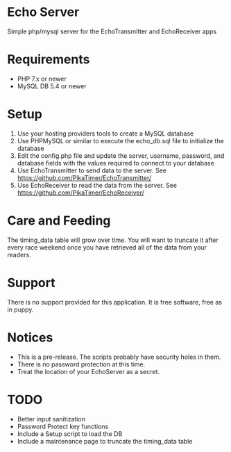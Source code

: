 # Echo Server
Simple php/mysql server for the EchoTransmitter and EchoReceiver apps

# Requirements
* PHP 7.x or newer
* MySQL DB 5.4 or newer

# Setup

1. Use your hosting providers tools to create a MySQL database
2. Use PHPMySQL or similar to execute the echo_db.sql file to initialize the database
3. Edit the config.php file and update the server, username, password, and database fields with the values required to connect to your database
4. Use EchoTransmitter to send data to the server. See https://github.com/PikaTimer/EchoTransmitter/
5. Use EchoReceiver to read the data from the server. See https://github.com/PikaTimer/EchoReceiver/

# Care and Feeding
The timing_data table will grow over time. You will want to truncate it after every race weekend once you have retrieved all of the data from your readers. 

# Support
There is no support provided for this application. It is free software, free as in puppy. 

# Notices
* This is a pre-release. The scripts probably have security holes in them. 
* There is no password protection at this time. 
* Treat the location of your EchoServer as a secret. 

# TODO
* Better input sanitization
* Password Protect key functions
* Include a Setup script to load the DB
* Include a maintenance page to truncate the timing_data table


